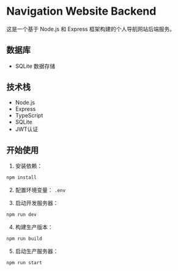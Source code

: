 # Navigation Website Backend

这是一个基于 Node.js 和 Express 框架构建的个人导航网站后端服务。

## 数据库
- SQLite 数据存储
## 技术栈
- Node.js
- Express
- TypeScript
- SQLite
- JWT认证
## 开始使用

1. 安装依赖： 
```bash
npm install
```

2. 配置环境变量：
`.env`

3. 启动开发服务器：
```bash
npm run dev
```

4. 构建生产版本：
```bash
npm run build
```

5. 启动生产服务器：
```bash
npm run start
```
